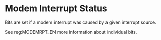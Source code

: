 # Modem Interrupt Status

Bits are set if a modem interrupt was caused by a given interrupt source.

See reg:MODEMRPT_EN more information about individual bits.
